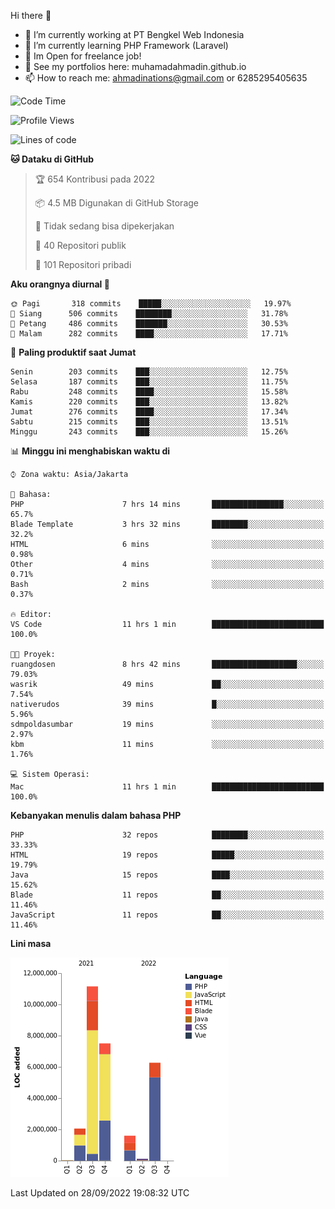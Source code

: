 Hi there 👋

- 🔭 I’m currently working at PT Bengkel Web Indonesia
- 🌱 I’m currently learning PHP Framework (Laravel)
- 📂 Im Open for freelance job!
- 🧷 See my portfolios here: muhamadahmadin.github.io
- 📫 How to reach me: ahmadinations@gmail.com or 6285295405635


<!--START_SECTION:waka-->
![Code Time](http://img.shields.io/badge/Code%20Time-1%2C165%20hrs%2029%20mins-blue)

![Profile Views](http://img.shields.io/badge/Profil%20dilihat-0-blue)

![Lines of code](https://img.shields.io/badge/Sejak%20Hello%20World%20aku%20telah%20menulis-29%20Million%20baris%20kode-blue)

**🐱 Dataku di GitHub** 

> 🏆 654 Kontribusi pada 2022
 > 
> 📦 4.5 MB Digunakan di GitHub Storage 
 > 
> 🚫 Tidak sedang bisa dipekerjakan
 > 
> 📜 40 Repositori publik 
 > 
> 🔑 101 Repositori pribadi  
 > 
**Aku orangnya diurnal 🐤** 

```text
🌞 Pagi       318 commits    █████░░░░░░░░░░░░░░░░░░░░   19.97% 
🌆 Siang      506 commits    ████████░░░░░░░░░░░░░░░░░   31.78% 
🌃 Petang     486 commits    ███████░░░░░░░░░░░░░░░░░░   30.53% 
🌙 Malam      282 commits    ████░░░░░░░░░░░░░░░░░░░░░   17.71%

```
📅 **Paling produktif saat Jumat** 

```text
Senin        203 commits    ███░░░░░░░░░░░░░░░░░░░░░░   12.75% 
Selasa       187 commits    ███░░░░░░░░░░░░░░░░░░░░░░   11.75% 
Rabu         248 commits    ████░░░░░░░░░░░░░░░░░░░░░   15.58% 
Kamis        220 commits    ███░░░░░░░░░░░░░░░░░░░░░░   13.82% 
Jumat        276 commits    ████░░░░░░░░░░░░░░░░░░░░░   17.34% 
Sabtu        215 commits    ███░░░░░░░░░░░░░░░░░░░░░░   13.51% 
Minggu       243 commits    ███░░░░░░░░░░░░░░░░░░░░░░   15.26%

```


📊 **Minggu ini menghabiskan waktu di** 

```text
⌚︎ Zona waktu: Asia/Jakarta

💬 Bahasa: 
PHP                      7 hrs 14 mins       ████████████████░░░░░░░░░   65.7% 
Blade Template           3 hrs 32 mins       ████████░░░░░░░░░░░░░░░░░   32.2% 
HTML                     6 mins              ░░░░░░░░░░░░░░░░░░░░░░░░░   0.98% 
Other                    4 mins              ░░░░░░░░░░░░░░░░░░░░░░░░░   0.71% 
Bash                     2 mins              ░░░░░░░░░░░░░░░░░░░░░░░░░   0.37%

🔥 Editor: 
VS Code                  11 hrs 1 min        █████████████████████████   100.0%

🐱‍💻 Proyek: 
ruangdosen               8 hrs 42 mins       ███████████████████░░░░░░   79.03% 
wasrik                   49 mins             ██░░░░░░░░░░░░░░░░░░░░░░░   7.54% 
nativerudos              39 mins             █░░░░░░░░░░░░░░░░░░░░░░░░   5.96% 
sdmpoldasumbar           19 mins             ░░░░░░░░░░░░░░░░░░░░░░░░░   2.97% 
kbm                      11 mins             ░░░░░░░░░░░░░░░░░░░░░░░░░   1.76%

💻 Sistem Operasi: 
Mac                      11 hrs 1 min        █████████████████████████   100.0%

```

**Kebanyakan menulis dalam bahasa PHP** 

```text
PHP                      32 repos            ████████░░░░░░░░░░░░░░░░░   33.33% 
HTML                     19 repos            █████░░░░░░░░░░░░░░░░░░░░   19.79% 
Java                     15 repos            ████░░░░░░░░░░░░░░░░░░░░░   15.62% 
Blade                    11 repos            ██░░░░░░░░░░░░░░░░░░░░░░░   11.46% 
JavaScript               11 repos            ██░░░░░░░░░░░░░░░░░░░░░░░   11.46%

```


**Lini masa**

![Chart not found](https://raw.githubusercontent.com/MuhamadAhmadin/MuhamadAhmadin/master/charts/bar_graph.png) 


 Last Updated on 28/09/2022 19:08:32 UTC
<!--END_SECTION:waka-->
